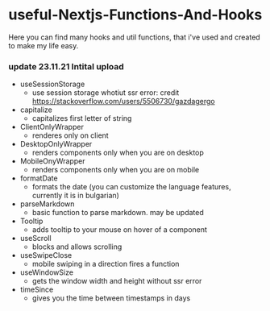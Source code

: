 # useful-Nextjs-Functions-And-Hooks
Here you can find many hooks and util functions, that i've used and created to make my life easy.

### update 23.11.21 Intital upload
- useSessionStorage
  + use session storage whotiut ssr error: credit https://stackoverflow.com/users/5506730/gazdagergo
- capitalize
  + capitalizes first letter of string
- ClientOnlyWrapper
  + renderes only on client
- DesktopOnlyWrapper
  + renders components only when you are on desktop
- MobileOnyWrapper
  + renders components only when you are on mobile
- formatDate
  + formats the date (you can customize the language features, currently it is in bulgarian)
- parseMarkdown
  + basic function to parse markdown. may be updated
- Tooltip
  + adds tooltip to your mouse on hover of a component
- useScroll
  + blocks and allows scrolling
- useSwipeClose
  + mobile swiping in a direction fires a function
- useWindowSize
  + gets the window width and height without ssr error
- timeSince
  + gives you the time between timestamps in days

